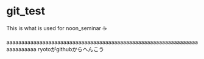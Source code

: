 # git_test
This is what is used for noon_seminar :coffee:


aaaaaaaaaaaaaaaaaaaaaaaaaaaaaaaaaaaaaaaaaaaaaaaaaaaaaaaaaaaaaaaaaaaaaaaaaa
ryotoがgithubからへんこう
